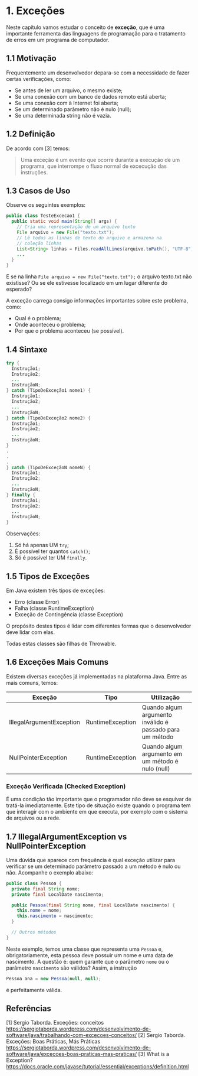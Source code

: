 # 1. Exceções

Neste capítulo vamos estudar o conceito de **exceção**, que é
uma importante ferramenta das linguagens de programação para o
tratamento de erros em um programa de computador.

## 1.1 Motivação

Frequentemente um desenvolvedor depara-se com a necessidade de
fazer certas verificações, como:

* Se antes de ler um arquivo, o mesmo existe;
* Se uma conexão com um banco de dados remoto está aberta;
* Se uma conexão com à Internet foi aberta;
* Se um determinado parâmetro não é nulo (null);
* Se uma determinada string não é vazia.

## 1.2 Definição

De acordo com [3] temos:

> Uma exceção é um evento que ocorre durante a execução de
um programa, que interrompe o fluxo normal de excecução das
instruções.


## 1.3 Casos de Uso

Observe os seguintes exemplos:

```java
public class TesteExcecao1 {
  public static void main(String[] args) {
    // Cria uma representação de um arquivo texto
    File arquivo = new File("texto.txt");
    // Lê todas as linhas de texto do arquivo e armazena na
    // coleção linhas
    List<String> linhas = Files.readAllLines(arquivo.toPath(), "UTF-8");
    ...
  }
}
```
E se na linha `File arquivo = new File("texto.txt");` o arquivo
texto.txt não existisse? Ou se ele estivesse localizado em
um lugar diferente do esperado?


A exceção carrega consigo informações importantes sobre este
problema, como:

* Qual é o problema;
* Onde aconteceu o problema;
* Por que o problema aconteceu (se possível).

## 1.4 Sintaxe

```java
try {
  Instrução1;
  Instrução2;
  ...
  InstruçãoN;
} catch (TipoDeExceção1 nome1) {
  Instrução1;
  Instrução2;
  ...
  InstruçãoN;  
} catch (TipoDeExceção2 nome2) {
  Instrução1;
  Instrução2;
  ...
  InstruçãoN;
}
.
.
.
} catch (TipoDeExceçãoN nomeN) {
  Instrução1;
  Instrução2;
  ...
  InstruçãoN;
} finally {
  Instrução1;
  Instrução2;
  ...
  InstruçãoN;
}
```

Observações:

1. Só há apenas UM `try`;
2. É possível ter quantos ```catch()```;
3. Só é possível ter UM ```finally```.


## 1.5 Tipos de Exceções

Em Java existem três tipos de exceções:

* Erro (classe Error)
* Falha (classe RuntimeException)
* Exceção de Contingência (classe Exception)

O propósito destes tipos é lidar com diferentes formas que o
desenvolvedor deve lidar com elas.

Todas estas classes são filhas de Throwable.


## 1.6 Exceções Mais Comuns

Existem diversas exceções já implementadas na plataforma Java.
Entre as mais comuns, temos:

|Exceção | Tipo | Utilização |
|--------|------|------------|
|IllegalArgumentException | RuntimeException | Quando algum argumento inválido é passado para um método |
|NullPointerException | RuntimeException | Quando algum argumento em um método é nulo (null) |


### Exceção Verificada (Checked Exception)

É uma condição tão importante que o programador não deve se
esquivar de tratá-la imediatamente. Este tipo de situação existe
quando o programa tem que interagir com o ambiente em que
executa, por exemplo com o sistema de arquivos ou a rede.


## 1.7 IllegalArgumentException vs NullPointerException

Uma dúvida que aparece com frequência é qual exceção utilizar
para verificar se um determinado parâmetro passado a um
método é nulo ou não. Acompanhe o exemplo abaixo:

```java
public class Pessoa {
  private final String nome;
  private final LocalDate nascimento;

  public Pessoa(final String nome, final LocalDate nascimento) {
    this.nome = nome;
    this.nascimento = nascimento;
  }

  // Outros métodos
}
```
Neste exemplo, temos uma classe que representa uma `Pessoa` e,
obrigatoriamente, esta pessoa deve possuir um nome e uma data
de nascimento. A questão é: quem garante que o parâmetro `nome`
ou o parâmetro `nascimento` são válidos? Assim, a instrução
```java
Pessoa ana = new Pessoa(null, null);
```
é perfeitamente válida.



## Referências

[1] Sergio Taborda. Exceções: conceitos https://sergiotaborda.wordpress.com/desenvolvimento-de-software/java/trabalhando-com-excecoes-conceitos/
[2] Sergio Taborda. Exceções: Boas Práticas, Más Práticas https://sergiotaborda.wordpress.com/desenvolvimento-de-software/java/excecoes-boas-praticas-mas-praticas/
[3] What is a Exception? https://docs.oracle.com/javase/tutorial/essential/exceptions/definition.html
